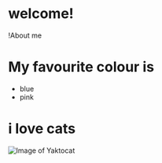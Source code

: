 # welcome!

!About me 
# My favourite colour is
+ blue
+ pink

# **i love cats**

![Image of Yaktocat](https://octodex.github.com/images/yaktocat.png)



